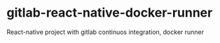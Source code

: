 # gitlab-react-native-docker-runner
React-native project with gitlab continuos integration, docker runner
